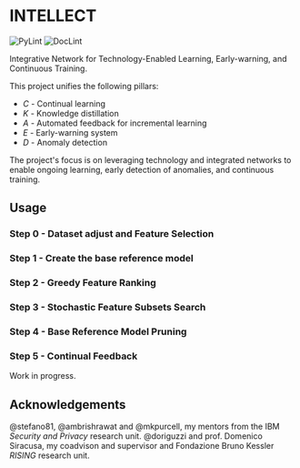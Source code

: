 # INTELLECT

<!-- markdown-link-check-disable -->
![PyLint](https://github.com/s41m0n/intellect/actions/workflows/code.yml/badge.svg)
![DocLint](https://github.com/s41m0n/intellect/actions/workflows/doc.yml/badge.svg)
<!-- markdown-link-check-enable -->

Integrative Network for Technology-Enabled Learning, Early-warning, and Continuous Training.

This project unifies the following pillars:

* *C* - Continual learning
* *K* - Knowledge distillation
* *A* - Automated feedback for incremental learning
* *E* - Early-warning system
* *D* - Anomaly detection

The project's focus is on leveraging technology and integrated networks to enable ongoing learning, early detection of anomalies, and continuous training.

## Usage

### Step 0 - Dataset adjust and Feature Selection
### Step 1 - Create the base reference model
### Step 2 - Greedy Feature Ranking
### Step 3 - Stochastic Feature Subsets Search 
### Step 4 - Base Reference Model Pruning
### Step 5 - Continual Feedback

Work in progress.

## Acknowledgements

@stefano81, @ambrishrawat and @mkpurcell, my mentors from the IBM *Security and Privacy* research unit.
@doriguzzi and prof. Domenico Siracusa, my coadvison and supervisor and Fondazione Bruno Kessler *RISING* research unit.